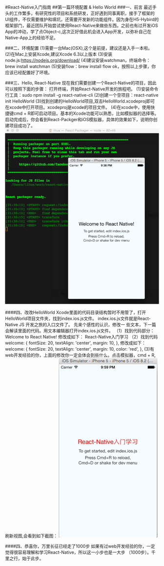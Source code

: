#React-Native入门指南
##第一篇环境配置 & Hello World
###一、前言
	最近手头的工作繁多，有研究性的项目和系统研发，正好遇到同事离职，接手了框架的UI组件，不仅需要维护和填坑，还需要开发新的功能组件。因为身在H5-Hybird的框架部门，最近团队开始尝试使用React-Native来做些东西。之前也有过开发iOS App的冲动，学了点Object-c,这次正好借此机会进入App开发，以弥补自己在Native-App上的经验不足。
	
###二、环境配置
	(1)需要一台Mac(OSX),这个是前提，建议还是入手一本啦。
	(2)在Mac上安装Xcode,建议Xcode 6.3以上版本
	(3)安装node.js:https://nodejs.org/download/
	(4)建议安装watchman，终端命令：brew install watchman
	(5)安装flow：brew install flow
	ok，按照以上步骤，你应该已经配置好了环境。
	
###三、Hello, React-Native
	现在我们需要创建一个React-Native的项目，因此可以按照下面的步骤：
	打开终端，开始React-Native开发的旅程吧。
	(1)安装命令行工具：sudo npm install -g react-native-cli
	(2)创建一个空项目：react-native init HelloWorld
	(3)找到创建的HelloWorld项目,双击HelloWorld.xcodeproj即可在xcode中打开项目。xcodeproj是xcode的项目文件。
	(4)在xcode中，使用快捷键cmd + R即可启动项目。基本的Xcode功能可以熟悉，比如模拟器的选择等。
	启动完成后，你会看到React-Packger和iOS模拟器，具体的效果如下，说明你创建项目成功了。
![Hello World](1_1.png)

####四、改改HelloWorld
	Xcode里面的代码目录结构暂时不用管了，打开HelloWorld项目文件夹，找到index.ios.js文件。
	index.ios.js文件就是React-Native JS 开发之旅的入口文件了。 先来个感性的认识，修改一
	些文本，下一篇会解读里面的代码。用文本编辑器打开index.ios.js文件。
	（1）找到代码<Text></Text>部分：
	<Text style={styles.welcome}>
          Welcome to React Native!
    </Text>
    修改成如下：
    <Text style={styles.welcome}>
          React-Native入门学习
    </Text>
	（2）找到代码
	welcome: {
    	fontSize: 20,
    	textAlign: 'center',
    	margin: 10,
    },
    修改成如下：
    welcome: {
    	fontSize: 20,
    	textAlign: 'center',
    	margin: 10,
    	color: 'red',
    },
    (3)有web开发经验的你，上面的修改你一定会体会到些什么。点击模拟器，cmd + R,刷新视图,会看到如下截图：
![Hello World Red Text](1_2.png)

####四、恭喜你，万里长征已经走了1000步
	如果有过web开发经验的你，一定觉得很容易理解和学习React-Native，所以这一小步也是一大步
	（1000步）。千里之行，始于此步。
     

